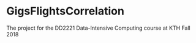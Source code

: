 # GigsFlightsCorrelation
The project for the DD2221 Data-Intensive Computing course at KTH Fall 2018
